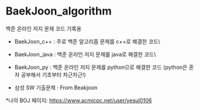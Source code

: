 # BaekJoon_algorithm
백준 온라인 저지 문제 코드 기록용

- BaekJoon_c++ : 주로 백준 알고리즘 문제를 c++로 해결한 코드\
- BaekJoon_java : 백준 온라인 저지 문제를 java로 해결한 코드\
- BaekJoon_py : 백준 온라인 저지 문제를 python으로 해결한 코드
               (python은 혼자 공부해서 기초부터 차근차근!)

- 삼성 SW 기출문제 : From Beakjoon

*나의 BOJ 페이지: https://www.acmicpc.net/user/yesul0106 
